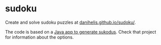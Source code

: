 # sudoku

Create and solve sudoku puzzles at [danihelis.github.io/sudoku/](https://danihelis.github.io/sudoku/).

The code is based on a [Java app to generate sukodus](https://github.com/danihelis/sudoku-creator).
Check that project for information about the options.
